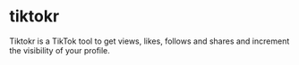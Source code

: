 # tiktokr
Tiktokr is a TikTok tool to get views, likes, follows and shares and increment the visibility of your profile.
